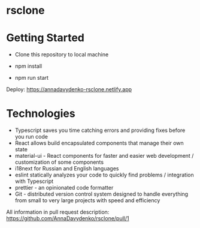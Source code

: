 # rsclone

# Getting Started

- Clone this repository to local machine

- npm install

- npm run start

Deploy: https://annadavydenko-rsclone.netlify.app

# Technologies
- Typescript saves you time catching errors and providing fixes before you run code
- React allows build encapsulated components that manage their own state
- material-ui - React components for faster and easier web development / customization of some components
- i18next for Russian and English languages
- eslint statically analyzes your code to quickly find problems / integration with Typescript
- prettier - an opinionated code formatter
- Git - distributed version control system designed to handle everything from small to very large projects with speed and efficiency

All information in pull request description: https://github.com/AnnaDavydenko/rsclone/pull/1
